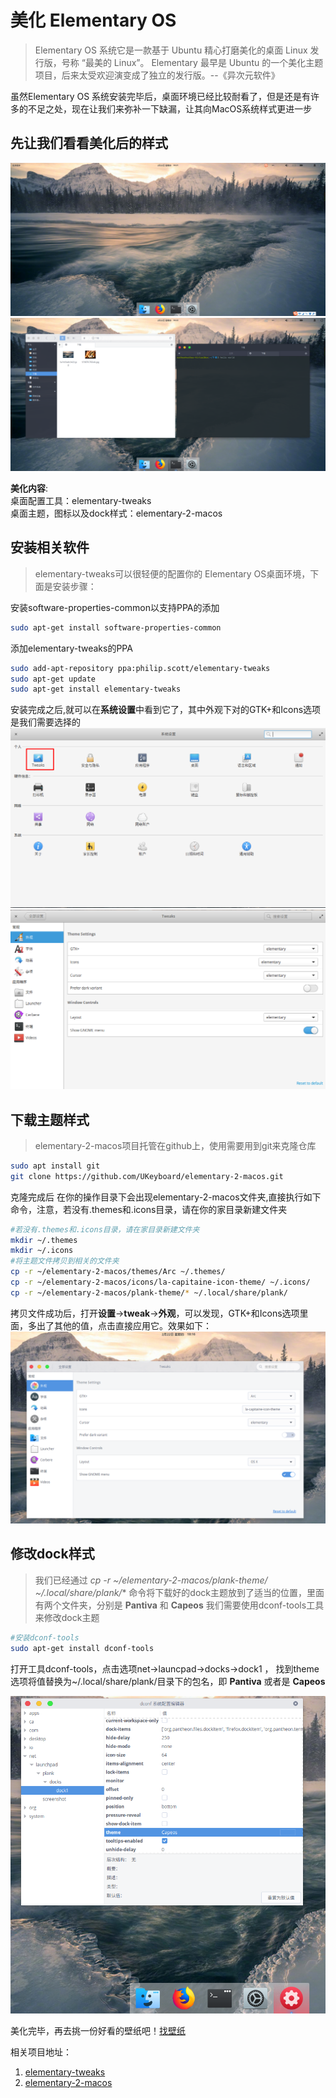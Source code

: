 # 美化 Elementary OS

> Elementary OS 系统它是一款基于 Ubuntu 精心打磨美化的桌面 Linux 发行版，号称 “最美的 Linux”。 Elementary 最早是 Ubuntu 的一个美化主题项目，后来太受欢迎演变成了独立的发行版。--《异次元软件》

虽然Elementary OS 系统安装完毕后，桌面环境已经比较耐看了，但是还是有许多的不足之处，现在让我们来弥补一下缺漏，让其向MacOS系统样式更进一步

## 先让我们看看美化后的样式

![tweaks](../public/EOS/beautify/1.png)
![tweaks](../public/EOS/beautify/2.png)

**美化内容**:  
桌面配置工具：elementary-tweaks  
桌面主题，图标以及dock样式：elementary-2-macos

## 安装相关软件

> elementary-tweaks可以很轻便的配置你的 Elementary OS桌面环境，下面是安装步骤：

安装software-properties-common以支持PPA的添加
```bash
sudo apt-get install software-properties-common
```

添加elementary-tweaks的PPA
```bash
sudo add-apt-repository ppa:philip.scott/elementary-tweaks
sudo apt-get update
sudo apt-get install elementary-tweaks
```

安装完成之后,就可以在**系统设置**中看到它了，其中外观下对的GTK+和Icons选项是我们需要选择的
![tweaks](../public/EOS/beautify/3.png)
![tweaks](../public/EOS/beautify/4.png)

## 下载主题样式

> elementary-2-macos项目托管在github上，使用需要用到git来克隆仓库

```bash
sudo apt install git
git clone https://github.com/UKeyboard/elementary-2-macos.git
```

克隆完成后 在你的操作目录下会出现elementary-2-macos文件夹,直接执行如下命令，注意，若没有.themes和.icons目录，请在你的家目录新建文件夹

```bash
#若没有.themes和.icons目录，请在家目录新建文件夹
mkdir ~/.themes
mkdir ~/.icons
#将主题文件拷贝到相关的文件夹
cp -r ~/elementary-2-macos/themes/Arc ~/.themes/
cp -r ~/elementary-2-macos/icons/la-capitaine-icon-theme/ ~/.icons/
cp -r ~/elementary-2-macos/plank-theme/* ~/.local/share/plank/
```

拷贝文件成功后，打开**设置**->**tweak**->**外观**，可以发现，GTK+和Icons选项里面，多出了其他的值，点击直接应用它。效果如下：
![tweaks](../public/EOS/beautify/5.png)

## 修改dock样式

> 我们已经通过 **cp -r ~/elementary-2-macos/plank-theme/* ~/.local/share/plank/** 命令将下载好的dock主题放到了适当的位置，里面有两个文件夹，分别是 **Pantiva** 和 **Capeos** 我们需要使用dconf-tools工具来修改dock主题

```bash
#安装dconf-tools
sudo apt-get install dconf-tools
```

打开工具dconf-tools，点击选项net->launcpad->docks->dock1 ， 找到theme选项将值替换为~/.local/share/plank/目录下的包名，即 **Pantiva** 或者是 **Capeos**

![修改dock](../public/EOS/beautify/6.png)

美化完毕，再去挑一份好看的壁纸吧！[找壁纸](http://win4000.com)

相关项目地址：

1. [elementary-tweaks](https://github.com/elementary-tweaks/elementary-tweaks)
1. [elementary-2-macos](https://github.com/UKeyboard/elementary-2-macos)